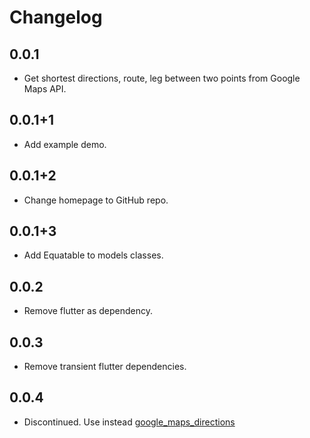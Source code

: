 # Changelog

## 0.0.1

* Get shortest directions, route, leg between two points from Google Maps API.

## 0.0.1+1

* Add example demo.

## 0.0.1+2

* Change homepage to GitHub repo.

## 0.0.1+3

* Add Equatable to models classes.

## 0.0.2

* Remove flutter as dependency.

## 0.0.3

* Remove transient flutter dependencies.

## 0.0.4

* Discontinued. Use instead [google_maps_directions](https://pub.dev/packages/google_maps_directions)
